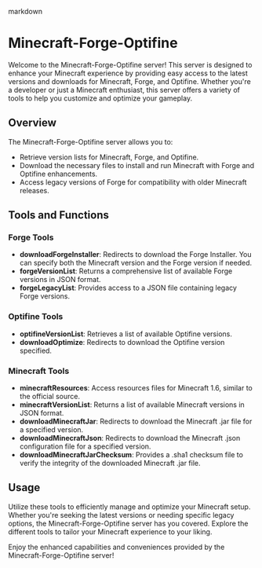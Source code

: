 markdown
# Minecraft-Forge-Optifine

Welcome to the Minecraft-Forge-Optifine server! This server is designed to enhance your Minecraft experience by providing easy access to the latest versions and downloads for Minecraft, Forge, and Optifine. Whether you're a developer or just a Minecraft enthusiast, this server offers a variety of tools to help you customize and optimize your gameplay.

## Overview

The Minecraft-Forge-Optifine server allows you to:

- Retrieve version lists for Minecraft, Forge, and Optifine.
- Download the necessary files to install and run Minecraft with Forge and Optifine enhancements.
- Access legacy versions of Forge for compatibility with older Minecraft releases.

## Tools and Functions

### Forge Tools

- **downloadForgeInstaller**: Redirects to download the Forge Installer. You can specify both the Minecraft version and the Forge version if needed.
- **forgeVersionList**: Returns a comprehensive list of available Forge versions in JSON format.
- **forgeLegacyList**: Provides access to a JSON file containing legacy Forge versions.

### Optifine Tools

- **optifineVersionList**: Retrieves a list of available Optifine versions.
- **downloadOptimize**: Redirects to download the Optifine version specified.

### Minecraft Tools

- **minecraftResources**: Access resources files for Minecraft 1.6, similar to the official source.
- **minecraftVersionList**: Returns a list of available Minecraft versions in JSON format.
- **downloadMinecraftJar**: Redirects to download the Minecraft .jar file for a specified version.
- **downloadMinecraftJson**: Redirects to download the Minecraft .json configuration file for a specified version.
- **downloadMinecraftJarChecksum**: Provides a .sha1 checksum file to verify the integrity of the downloaded Minecraft .jar file.

## Usage

Utilize these tools to efficiently manage and optimize your Minecraft setup. Whether you're seeking the latest versions or needing specific legacy options, the Minecraft-Forge-Optifine server has you covered. Explore the different tools to tailor your Minecraft experience to your liking.

Enjoy the enhanced capabilities and conveniences provided by the Minecraft-Forge-Optifine server!